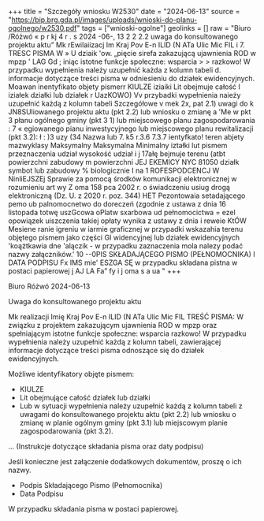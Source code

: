 +++
title = "Szczegóły wniosku W2530"
date = "2024-06-13"
source = "https://bip.brg.gda.pl/images/uploads/wnioski-do-planu-ogolnego/w2530.pdf"
tags = ["wnioski-ogolne"]
geolinks = []
raw = "Biuro /Różwó « p r kj 4 r  .  s 2024 -06-, 13 2 2 2.2 uwaga do konsultowanego projektu aktu” Mk rEwilaiizacj Im Kraj Pov E-n ILID (N ATa Ulic Mic FIL i 7. TRESC PISMA W » U dziaik 'ow. „pięcie sirefa zakazującą ujawnienia ROD w mpzp ' LAG Gd ; iniąc istotne funkcje społeczne: wsparcia > > razkowo! W przypadku wypełnienia należy uzupełnić każda z kolumn tabeli d. informacje dotyczące treści pisma w odniesieniu do działek ewidencyjnych. Moawan inentyfikato objety pismerr  KIULZE iziaiki Lit obejmuje całość I iziałek działki lub działek r UazKOWO) Vv przybadki wypełnienia naieży uzupełnić każdą z kolumn tabeli Szczegółowe v mek 2x, pat 2.1) uwagi do k JN8SUliowanego projektu aktu (pkt 2.2) lub wniosku o zmianę a 'Me w pkt 3 płanu ogólnego gminy (pkt 3 1) lub miejscowego planu zagospodarowania  : 7 « egiowanego pianu inwestycyjnego lub miejscowego planu rewitalizacji (pkt 3.2):   ł : )3 uzy (34 Nazwa lub 7. k5 r.3.6 7.3.7  ientyfkato! teren abjety mazwyklasy  Maksymalny  Maksymalna  Minimalny iztałki lut pismem przeznaczenia udział  wysokość udział  i j 17ałę bejmuje terenu (atbt powierzchni zabudowy m powierzchni  JEJ EKEMICY NYC 81050 działk symbot lub zabudowy %  biologicznie    I     na 1 ROFESPODCENCJ W NinliEJSZEj Sprawie za pomocą środków komunikacji elektronicznej w rozumieniu art wy Z oma 158 pca 2002 r. o świadczeniu usiug drogą elektroniczną (Dz. U. z 2020 r. poz. 344) HET Pezontowaia setadającego pemo ub palnomocnetwo do doreczeń (zgodnie z ustawa z dnia 16 listopada totwę uszGcowa oPlatw sxarbowa ud pełnomocictwa = ezel opowiązek uiszczenia takiej opłaty wynika z ustawy z dnia i reweie KtÓW Mesiene ranie igreniu w iarmie graficznej w przypadki wskazahia terenu objętego pismem jako części GI widencyjnej lub działek ewidencyjnych 'koążtkawia dne 'alączik - w przypadku zaznaczenia mola nalezy podać nazwy załączników.' 10 --0PIS SKŁADAJĄCEGO PISMO (PEŁNOMOCNIKA) I DATA PODPISU Fx IMS mie' ESZGA SĘ w przypadku składana pistna w postaci papierowej j AJ LA Fa” fy i j oma s  a ua "
+++

Biuro Różwó
2024-06-13

Uwaga do konsultowanego projektu aktu

Mk realizacji
Imię
Kraj
Pov
E-n
ILID
(N
ATa
Ulic
Mic
FIL
TREŚĆ PISMA:
W związku z projektem zakazującym ujawnienia ROD w mpzp oraz spełniającym istotne funkcje społeczne: wsparcia razkowo! W przypadku wypełnienia należy uzupełnić każdą z kolumn tabeli, zawierającej informacje dotyczące treści pisma odnoszące się do działek ewidencyjnych.

Możliwe identyfikatory objęte pismem:
- KIULZE
- Lit obejmujące całość działek lub działki
- Lub w sytuacji wypełnienia należy uzupełnić każdą z kolumn tabeli z uwagami do konsultowanego projektu aktu (pkt 2.2) lub wniosku o zmianę w planie ogólnym gminy (pkt 3.1) lub miejscowym planie zagospodarowania (pkt 3.2).

...
(Instrukcje dotyczące składania pisma oraz daty podpisu)

Jeśli konieczne jest załączenie dodatkowych dokumentów, proszę o ich nazwy.

- Podpis Składającego Pismo (Pełnomocnika)
- Data Podpisu

W przypadku składania pisma w postaci papierowej.


